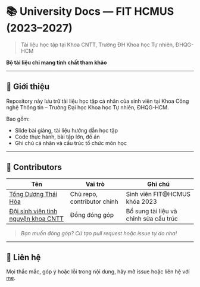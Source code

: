 # 📚 University Docs — FIT HCMUS (2023–2027)

> Tài liệu học tập tại Khoa CNTT, Trường ĐH Khoa học Tự nhiên, ĐHQG-HCM

**Bộ tài liệu chỉ mang tính chất tham khảo** 

---

## 🎯 Giới thiệu

Repository này lưu trữ tài liệu học tập cá nhân của sinh viên tại Khoa Công nghệ Thông tin – Trường Đại học Khoa học Tự nhiên, ĐHQG-HCM.

Bao gồm:
- Slide bài giảng, tài liệu hướng dẫn học tập
- Code thực hành, bài tập lớn, đồ án
- Ghi chú cá nhân và cấu trúc tổ chức môn học

---

## 👥 Contributors

| Tên | Vai trò | Ghi chú |
|-----|---------|---------|
| [Tống Dương Thái Hòa](https://github.com/henry-banana) | Chủ repo, contributor chính | Sinh viên FIT@HCMUS khóa 2023 |
| [Đội sinh viên tình nguyện khoa CNTT](https://www.facebook.com/doisvtn.itus) | Đồng đóng góp | Bổ sung tài liệu và chỉnh sửa cấu trúc |

> *Bạn muốn đóng góp? Cứ tạo pull request hoặc issue tự do nha!*

---

## 📌 Liên hệ

Mọi thắc mắc, góp ý hoặc lỗi trong nội dung, hãy mở issue hoặc liên hệ với [me](https://github.com/henry-banana).

